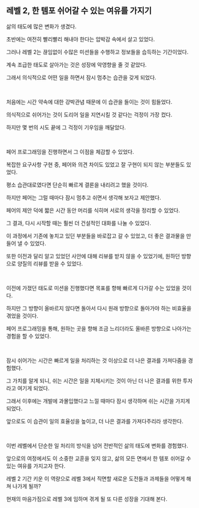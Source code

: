 ## 레벨 2, 한 템포 쉬어갈 수 있는 여유를 가지기

삶의 태도에 많은 변화가 생겼다.

초반에는 여전히 빨리빨리 해내야 한다는 압박감 속에서 살고 있었다.

그러나 레벨 2는 끊임없이 수많은 미션들을 수행하고 정보들을 습득하는 기간이었다.

계속 조급한 태도로 살아가는 것은 성장에 악영향을 줄 것 같았다.

그래서 의식적으로 어떤 일을 하면서 잠시 멈추는 습관을 갖게 되었다.

<br>

처음에는 시간 약속에 대한 강박관념 때문에 이 습관을 들이는 것이 힘들었다.

의식적으로 쉬어가는 것이 도리어 일을 지연시킬 것 같다는 걱정이 가장 컸다.

하지만 몇 번의 시도 끝에 그 걱정이 기우임을 깨달았다.

<br>

페어 프로그래밍을 진행하면서 그 이점을 체감할 수 있었다.

복잡한 요구사항 구현 중, 페어와 의견 차이도 있었고 잘 구현이 되지 않는 부분들도 있었다.

평소 습관대로였다면 단순히 빠르게 결론을 내리려고 했을 것이다.

하지만 페어는 그럴 때마다 잠시 멈추고 쉬면서 생각해 보자고 제안했다.

페어의 제안 덕에 짧은 시간 동안 머리를 식히며 서로의 생각을 정리할 수 있었다.

그 결과, 다시 시작할 때는 훨씬 더 건설적인 대화를 나눌 수 있었다.

이 과정에서 기존에 놓치고 있던 부분들을 바로잡고 갈 수 있었고, 더 좋은 결과물을 만들어 낼 수 있었다.

또한 이전과 달리 알고 있었던 사안에 대해 리뷰를 받지 않을 수 있었기에, 원하던 방향으로 양질의 리뷰를 받을 수 있었다.

<br>

이전에 가졌던 태도로 미션을 진행했다면 목표를 향해 빠르게 다가갈 수는 있었을 것이다.

하지만 그 방향이 올바르지 않다면 돌아서 다시 원래 방향으로 돌아가야 하는 비효율을 겪었을 것이다.

페어 프로그래밍을 통해, 원하는 곳을 향해 조금 느리더라도 올바른 방향으로 나아가는 경험을 할 수 있었다.

<br>

잠시 쉬어가는 시간은 빠르게 일을 처리하는 것 이상으로 더 나은 결과를 가져다줌을 경험했다.

그 가치를 알게 되니, 쉬는 시간은 일을 지체시키는 것이 아닌 더 나은 결과를 위한 투자라고 여기게 되었다.

그래서 이후에는 개발에 과몰입했다고 느낄 때마다 잠시 생각하며 쉬는 시간을 가지게 되었다.

앞으로도 이 습관이 일의 효율성을 높이고, 더 나은 결과를 가져다주리라 생각한다.

<br>

이번 레벨에서 단순한 일 처리의 방식을 넘어 전반적인 삶의 태도에 변화를 경험했다.

앞으로의 여정에서도 이 소중한 교훈을 잊지 않고, 삶의 모든 면에서 한 템포 쉬어갈 수 있는 여유를 가지고자 한다.

레벨 2 기간 키운 이 역량으로 레벨 3에서 직면할 새로운 도전들과 과제들을 어떻게 해쳐 나가게 될까?

현재의 마음가짐으로 레벨 3에 임하며 겪게 될 또 다른 성장을 기대해 본다.
